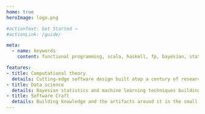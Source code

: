 ```yaml
---
home: true
heroImage: logo.png

#actionText: Get Started →
#actionLink: /guide/

meta:
  - name: keywords
    content: functional programming, scala, haskell, fp, bayesian, statistics, data science, software engineering, craft, software craft, design, machine learning, ml, modeling, science

features:
- title: Computational theory
  details: Cutting-edge software design built atop a century of research in logic, language, and types.
- title: Data science
  details: Bayesian statistics and machine learning techniques building data-driven theories, answers, and predictions.
- title: Software Craft
  details: Building knowledge and the artifacts around it in the small and large, the short term and the long term.
---
```

